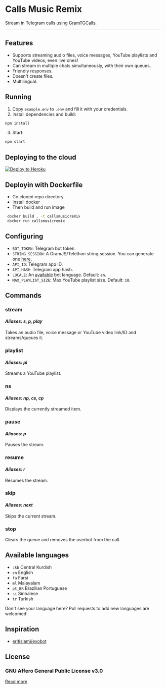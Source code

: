 # Calls Music Remix

Stream in Telegram calls using [GramTGCalls](https://github.com/tgcallsjs/gram-tgcalls).

---

## Features

-   Supports streaming audio files, voice messages, YouTube playlists and YouTube videos, even live ones!
-   Can stream in multiple chats simultaneously, with their own queues.
-   Friendly responses.
-   Doesn't create files.
-   Multilingual.

## Running

1. Copy `example.env` to `.env` and fill it with your credentials.
2. Install dependencies and build:

```bash
npm install
```

3. Start:

```bash
npm start
```

## Deploying to the cloud

[![Deploy to Heroku](https://www.herokucdn.com/deploy/button.svg)](https://heroku.com/deploy?template=https://github.com/callsmusic/CallsMusicRemix)

## Deployin with Dockerfile
- Go cloned repo directory
- Install docker
- Then build and run image
```bash
 docker build . -t callsmusicremix
 docker run callsmusicremix
```

## Configuring

- `BOT_TOKEN`: Telegram bot token.
- `STRING_SESSION`: A GramJS/Telethon string session. You can generate one [here](https://rojserbest.github.io/bssg).
- `API_ID`: Telegram app ID.
- `API_HASH`: Telegram app hash.
- `LOCALE`: An [available](#available-languages) bot language. Default: `en`.
- `MAX_PLAYLIST_SIZE`: Max YouTube playlist size. Default: `10`.

## Commands

### stream

#### _Aliases: s, p, play_

Takes an audio file, voice message or YouTube video link/ID and streams/queues it.

### playlist

#### _Aliases: pl_

Streams a YouTube playlist.

### ns

#### _Aliases: np, cs, cp_

Displays the currently streamed item.

### pause

#### _Aliases: p_

Pauses the stream.

### resume

#### _Aliases: r_

Resumes the stream.

### skip

#### _Aliases: next_

Skips the current stream.

### stop

Clears the queue and removes the userbot from the call.

## Available languages

- `ckb` Central Kurdish
- `en` English
- `fa` Farsi
- `ml` Malayalam
- `pt_BR` Brazilian Portuguese
- `si` Sinhalese
- `tr` Turkish

Don't see your language here? Pull requests to add new languages are welcomed!

## Inspiration

-   [eritislami/evobot](https://github.com/eritislami/evobot)

## License

### GNU Affero General Public License v3.0

[Read more](./LICENSE)
